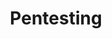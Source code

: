 ---
layout: project-category
title: Pentesting
permalink: /projects/project_categories/pentesting/
---